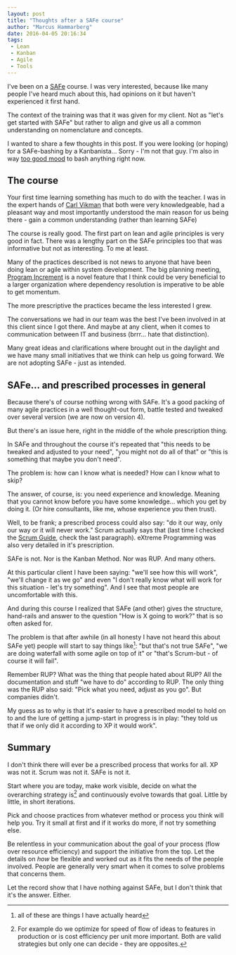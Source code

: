 ```yaml
---
layout: post
title: "Thoughts after a SAFe course"
author: "Marcus Hammarberg"
date: 2016-04-05 20:16:34
tags:
 - Lean
 - Kanban
 - Agile
 - Tools
---
```


I've been on a [SAFe](http://www.scaledagileframework.com/) course. I was very interested, because like many people I've heard much about this, had opinions on it but haven't experienced it first hand.

The context of the training was that it was given for my client. Not as "let's get started with SAFe" but rather to align and give us all a common understanding on nomenclature and concepts.

I wanted to share a few thoughts in this post. If you were looking (or hoping) for a SAFe-bashing by a Kanbanista... Sorry - I'm not that guy. I'm also in way [too good mood](/2016/04/brickell-key-award-i-am-nominated.html) to bash anything right now.

<!-- excerpt-end -->

## The course
Your first time learning something has much to do with the teacher. I was in the expert hands of [Carl Vikman](https://twitter.com/cvikman) that both were very knowledgeable, had a pleasant way and most importantly understood the main reason for us being there - gain a common understanding (rather than learning SAFe)

The course is really good. The first part on lean and agile principles is very good in fact. There was a lengthy part on the SAFe principles too that was informative but not as interesting. To me at least.

Many of the practices described is not news to anyone that have been doing lean or agile within system development. The big planning meeting, [Program Increment](http://www.scaledagileframework.com/pi-planning/) is a novel feature that I think could be very beneficial to a larger organization where dependency resolution is imperative to be able to get momentum.

The more prescriptive the practices became the less interested I grew.

The conversations we had in our team was the best I've been involved in at this client since I got there. And maybe at any client, when it comes to communication between IT and business (brrr... hate that distinction).

Many great ideas and clarifications where brought out in the daylight and we have many small initiatives that we think can help us going forward. We are not adopting SAFe - just as intended.

## SAFe... and prescribed processes in general
Because there's of course nothing wrong with SAFe. It's a good packing of many agile practices in a well thought-out form, battle tested and tweaked over several version (we are now on version 4).

But there's an issue here, right in the middle of the whole prescription thing.

In SAFe and throughout the course it's repeated that "this needs to be tweaked and adjusted to your need", "you might not do all of that" or "this is something that maybe you don't need".

The problem is: how can I know what is needed? How can I know what to skip?

The answer, of course, is: you need experience and knowledge. Meaning that you cannot know before you have some knowledge... which you get by doing it. (Or hire consultants, like me, whose experience you then trust).

Well, to be frank; a prescribed process could also say: "do it our way, only our way or it will never work." Scrum actually says that (last time I checked the [Scrum Guide](http://www.scrumguides.org/scrum-guide.html#endnote), check the last paragraph). eXtreme Programming was also very detailed in it's prescription.

SAFe is not. Nor is the Kanban Method. Nor was RUP. And many others.

At this particular client I have been saying: "we'll see how this will work", "we'll change it as we go" and even "I don't really know what will work for this situation - let's try something". And I see that most people are uncomfortable with this.

And during this course I realized that SAFe (and other) gives the structure, hand-rails and answer to the question "How is X going to work?" that is so often asked for.

The problem is that after awhile (in all honesty I have not heard this about SAFe yet) people will start to say things like[^1]: "but that's not true SAFe", "we are doing waterfall with some agile on top of it" or "that's Scrum-but - of course it will fail".

Remember RUP? What was the thing that people hated about RUP? All the documentation and stuff "we have to do" according to RUP. The only thing was the RUP also said: "Pick what you need, adjust as you go". But companies didn't.

My guess as to why is that it's easier to have a prescribed model to hold on to and the lure of getting a jump-start in progress is in play: "they told us that if we only did it according to XP it would work".

## Summary
I don't think there will ever be a prescribed process that works for all. XP was not it. Scrum was not it. SAFe is not it.

Start where you are today, make work visible, decide on what the overarching strategy is[^2] and continuously evolve towards that goal. Little by little, in short iterations.

Pick and choose practices from whatever method or process you think will help you. Try it small at first and if it works do more, if not try something else.

Be relentless in your communication about the goal of your process (flow over resource efficiency) and support the initiative from the top. Let the details on *how* be flexible and worked out as it fits the needs of the people involved. People are generally very smart when it comes to solve problems that concerns them.

Let the record show that I have nothing against SAFe, but I don't think that it's the answer. Either.

[^1]: all of these are things I have actually heard
[^2]: For example do we optimize for speed of flow of ideas to features in production or is cost efficiency per unit more important. Both are valid strategies but only one can decide - they are opposites.